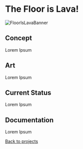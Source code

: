 # The Floor is Lava! 

![FloorIsLavaBanner](_images/lavaFloor.png)

## Concept

Lorem Ipsum

## Art 

Lorem Ipsum

## Current Status

Lorem Ipsum

## Documentation

Lorem Ipsum

[Back to projects](projects.md)
